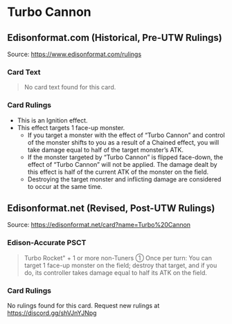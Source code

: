 # Turbo Cannon

## Edisonformat.com (Historical, Pre-UTW Rulings)

Source: https://www.edisonformat.com/rulings

### Card Text

> No card text found for this card.

### Card Rulings

*   This is an Ignition effect.
*   This effect targets 1 face-up monster.
    *   If you target a monster with the effect of “Turbo Cannon” and control of the monster shifts to you as a result of a Chained effect, you will take damage equal to half of the target monster’s ATK.
    *   If the monster targeted by “Turbo Cannon” is flipped face-down, the effect of “Turbo Cannon” will not be applied. The damage dealt by this effect is half of the current ATK of the monster on the field.
    *   Destroying the target monster and inflicting damage are considered to occur at the same time.

## Edisonformat.net (Revised, Post-UTW Rulings)

Source: https://edisonformat.net/card?name=Turbo%20Cannon

### Edison-Accurate PSCT

> Turbo Rocket" + 1 or more non-Tuners
> ① Once per turn: You can target 1 face-up monster on the field; destroy that target, and if you do, its controller takes damage equal to half its ATK on the field.

### Card Rulings

No rulings found for this card. Request new rulings at https://discord.gg/shVJnYJNpg
            
